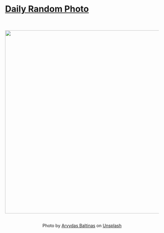 # [Daily Random Photo](https://www.dailyrandomphoto.com/)

<div align="center">
  <br>
  <br>
  <a href="https://www.dailyrandomphoto.com/p/2023/2023-04-18/"><img src="https://images.unsplash.com/photo-1681572028201-0e13e0810714?crop=entropy&cs=tinysrgb&fit=max&fm=jpg&ixid=Mnw3NzUwOHwwfDF8cmFuZG9tfHx8fHx8fHx8MTY4MTc3Nzc5Nw&ixlib=rb-4.0.3&q=80&w=1080" width="600px"></a>
  <br>
  <br>
  <p class="has-text-grey">Photo by <a href="https://unsplash.com/@arvissd?utm_source=Daily%20Random%20Photo&amp;utm_medium=referral" target="_blank" rel="noopener noreferrer">Arvydas Baltinas</a> on <a href="https://unsplash.com/photos/DP24UaGYzx0?utm_source=Daily%20Random%20Photo&amp;utm_medium=referral" target="_blank" rel="noopener noreferrer">Unsplash</a></p>
</div>

